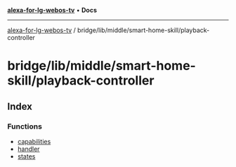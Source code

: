 [**alexa-for-lg-webos-tv**](../../../../../README.md) • **Docs**

***

[alexa-for-lg-webos-tv](../../../../../modules.md) / bridge/lib/middle/smart-home-skill/playback-controller

# bridge/lib/middle/smart-home-skill/playback-controller

## Index

### Functions

- [capabilities](functions/capabilities.md)
- [handler](functions/handler.md)
- [states](functions/states.md)
